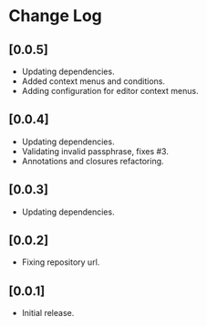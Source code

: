 # Change Log

## [0.0.5]

- Updating dependencies.
- Added context menus and conditions.
- Adding configuration for editor context menus.

## [0.0.4]

- Updating dependencies.
- Validating invalid passphrase, fixes #3.
- Annotations and closures refactoring.

## [0.0.3]

- Updating dependencies.

## [0.0.2]

- Fixing repository url.

## [0.0.1]

- Initial release.
